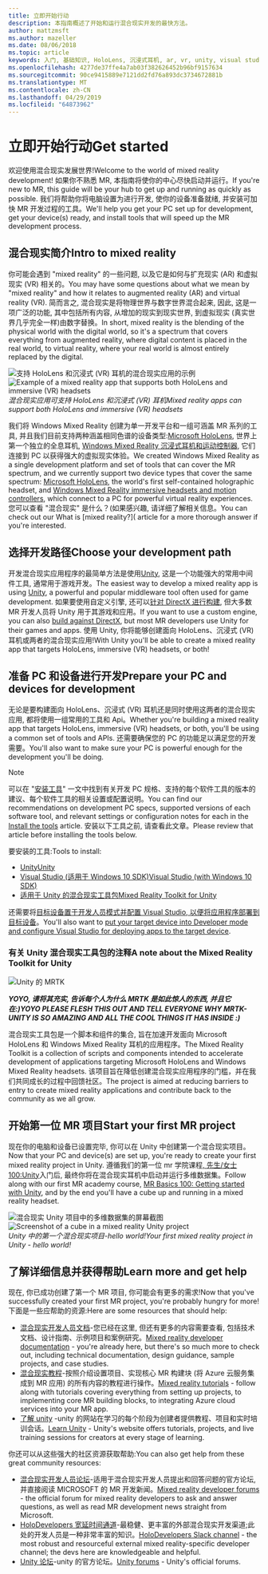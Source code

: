 ```yaml
---
title: 立即开始行动
description: 本指南概述了开始和运行混合现实开发的最快方法。
author: mattzmsft
ms.author: mazeller
ms.date: 08/06/2018
ms.topic: article
keywords: 入门, 基础知识, HoloLens, 沉浸式耳机, ar, vr, unity, visual studio, 快速入门, 如何
ms.openlocfilehash: 4277de37ffe4a7ab03f382626452b96bf9157634
ms.sourcegitcommit: 90ce9415889e7121dd2fd76a893dc3734672881b
ms.translationtype: MT
ms.contentlocale: zh-CN
ms.lasthandoff: 04/29/2019
ms.locfileid: "64873962"
---
```

# <a name="get-started"></a><span data-ttu-id="78391-104">立即开始行动</span><span class="sxs-lookup"><span data-stu-id="78391-104">Get started</span></span>

<span data-ttu-id="78391-105">欢迎使用混合现实发展世界!</span><span class="sxs-lookup"><span data-stu-id="78391-105">Welcome to the world of mixed reality development!</span></span> <span data-ttu-id="78391-106">如果你不熟悉 MR, 本指南将使你的中心尽快启动并运行。</span><span class="sxs-lookup"><span data-stu-id="78391-106">If you're new to MR, this guide will be your hub to get up and running as quickly as possible.</span></span> <span data-ttu-id="78391-107">我们将帮助你将电脑设置为进行开发, 使你的设备准备就绪, 并安装可加快 MR 开发过程的工具。</span><span class="sxs-lookup"><span data-stu-id="78391-107">We'll help you get your PC set up for development, get your device(s) ready, and install tools that will speed up the MR development process.</span></span> 

## <a name="intro-to-mixed-reality"></a><span data-ttu-id="78391-108">混合现实简介</span><span class="sxs-lookup"><span data-stu-id="78391-108">Intro to mixed reality</span></span>

<span data-ttu-id="78391-109">你可能会遇到 "mixed reality" 的一些问题, 以及它是如何与扩充现实 (AR) 和虚拟现实 (VR) 相关的。</span><span class="sxs-lookup"><span data-stu-id="78391-109">You may have some questions about what we mean by "mixed reality" and how it relates to augmented reality (AR) and virtual reality (VR).</span></span> <span data-ttu-id="78391-110">简而言之, 混合现实是将物理世界与数字世界混合起来, 因此, 这是一项广泛的功能, 其中包括所有内容, 从增加的现实到现实世界, 到虚拟现实 (真实世界几乎完全一样)由数字替换。</span><span class="sxs-lookup"><span data-stu-id="78391-110">In short, mixed reality is the blending of the physical world with the digital world, so it's a spectrum that covers everything from augmented reality, where digital content is placed in the real world, to virtual reality, where your real world is almost entirely replaced by the digital.</span></span> 

<span data-ttu-id="78391-111">![支持 HoloLens 和沉浸式 (VR) 耳机的混合现实应用的示例](images/mr-island.png)</span><span class="sxs-lookup"><span data-stu-id="78391-111">![Example of a mixed reality app that supports both HoloLens and immersive (VR) headsets](images/mr-island.png)</span></span><br>
<span data-ttu-id="78391-112">*混合现实应用可支持 HoloLens 和沉浸式 (VR) 耳机*</span><span class="sxs-lookup"><span data-stu-id="78391-112">*Mixed reality apps can support both HoloLens and immersive (VR) headsets*</span></span>

<span data-ttu-id="78391-113">我们将 Windows Mixed Reality 创建为单一开发平台和一组可涵盖 MR 系列的工具, 并且我们目前支持两种涵盖相同色谱的设备类型:[Microsoft HoloLens](https://www.microsoft.com/hololens), 世界上第一个独立的全息耳机, [Windows Mixed Reality 沉浸式耳机和运动控制器](https://www.microsoft.com/windows/windows-mixed-reality), 它们连接到 PC 以获得强大的虚拟现实体验。</span><span class="sxs-lookup"><span data-stu-id="78391-113">We created Windows Mixed Reality as a single development platform and set of tools that can cover the MR spectrum, and we currently support two device types that cover the same spectrum: [Microsoft HoloLens](https://www.microsoft.com/hololens), the world's first self-contained holographic headset, and [Windows Mixed Reality immersive headsets and motion controllers](https://www.microsoft.com/windows/windows-mixed-reality), which connect to a PC for powerful virtual reality experiences.</span></span> <span data-ttu-id="78391-114">您可以查看 "混合现实" 是什么？(如果感兴趣, 请详细了解相关信息。</span><span class="sxs-lookup"><span data-stu-id="78391-114">You can check out our What is [mixed reality?]( article for a more thorough answer if you're interested.</span></span>

## <a name="choose-your-development-path"></a><span data-ttu-id="78391-115">选择开发路径</span><span class="sxs-lookup"><span data-stu-id="78391-115">Choose your development path</span></span>

<span data-ttu-id="78391-116">开发混合现实应用程序的最简单方法是使用[Unity](https://unity3d.com), 这是一个功能强大的常用中间件工具, 通常用于游戏开发。</span><span class="sxs-lookup"><span data-stu-id="78391-116">The easiest way to develop a mixed reality app is using [Unity](https://unity3d.com), a powerful and popular middleware tool often used for game development.</span></span> <span data-ttu-id="78391-117">如果要使用自定义引擎, 还可以[针对 DirectX 进行构建](directx-development-overview.md), 但大多数 MR 开发人员将 Unity 用于其游戏和应用。</span><span class="sxs-lookup"><span data-stu-id="78391-117">If you want to use a custom engine, you can also [build against DirectX](directx-development-overview.md), but most MR developers use Unity for their games and apps.</span></span> <span data-ttu-id="78391-118">使用 Unity, 你将能够创建面向 HoloLens、沉浸式 (VR) 耳机或两者的混合现实应用!</span><span class="sxs-lookup"><span data-stu-id="78391-118">With Unity you'll be able to create a mixed reality app that targets HoloLens, immersive (VR) headsets, or both!</span></span>

## <a name="prepare-your-pc-and-devices-for-development"></a><span data-ttu-id="78391-119">准备 PC 和设备进行开发</span><span class="sxs-lookup"><span data-stu-id="78391-119">Prepare your PC and devices for development</span></span>

<span data-ttu-id="78391-120">无论是要构建面向 HoloLens、沉浸式 (VR) 耳机还是同时使用这两者的混合现实应用, 都将使用一组常用的工具和 Api。</span><span class="sxs-lookup"><span data-stu-id="78391-120">Whether you're building a mixed reality app that targets HoloLens, immersive (VR) headsets, or both, you'll be using a common set of tools and APIs.</span></span> <span data-ttu-id="78391-121">还需要确保您的 PC 的功能足以满足您的开发需要。</span><span class="sxs-lookup"><span data-stu-id="78391-121">You'll also want to make sure your PC is powerful enough for the development you'll be doing.</span></span> 

>[!NOTE]
><span data-ttu-id="78391-122">可以在 "[安装工具](install-the-tools.md)" 一文中找到有关开发 PC 规格、支持的每个软件工具的版本的建议、每个软件工具的相关设置或配置说明。</span><span class="sxs-lookup"><span data-stu-id="78391-122">You can find our recommendations on development PC specs, supported versions of each software tool, and relevant settings or configuration notes for each in the [Install the tools](install-the-tools.md) article.</span></span> <span data-ttu-id="78391-123">安装以下工具之前, 请查看此文章。</span><span class="sxs-lookup"><span data-stu-id="78391-123">Please review that article before installing the tools below.</span></span>

<span data-ttu-id="78391-124">要安装的工具:</span><span class="sxs-lookup"><span data-stu-id="78391-124">Tools to install:</span></span>
* [<span data-ttu-id="78391-125">Unity</span><span class="sxs-lookup"><span data-stu-id="78391-125">Unity</span></span>](https://store.unity.com/download)
* [<span data-ttu-id="78391-126">Visual Studio (适用于 Windows 10 SDK)</span><span class="sxs-lookup"><span data-stu-id="78391-126">Visual Studio (with Windows 10 SDK)</span></span>](https://developer.microsoft.com/windows/downloads)
* [<span data-ttu-id="78391-127">适用于 Unity 的混合现实工具包</span><span class="sxs-lookup"><span data-stu-id="78391-127">Mixed Reality Toolkit for Unity</span></span>](https://github.com/Microsoft/MixedRealityToolkit-Unity/blob/htk_release/GettingStarted.md)

<span data-ttu-id="78391-128">还需要将[目标设备置于开发人员模式并配置 Visual Studio, 以便将应用程序部署到目标设备](using-visual-studio.md)。</span><span class="sxs-lookup"><span data-stu-id="78391-128">You'll also want to [put your target device into Developer mode and configure Visual Studio for deploying apps to the target device](using-visual-studio.md).</span></span>

### <a name="a-note-about-the-mixed-reality-toolkit-for-unity"></a><span data-ttu-id="78391-129">有关 Unity 混合现实工具包的注释</span><span class="sxs-lookup"><span data-stu-id="78391-129">A note about the Mixed Reality Toolkit for Unity</span></span>

![Unity 的 MRTK](images/mrtkandunity.png)<br>

<span data-ttu-id="78391-131">***YOYO, 请将其充实, 告诉每个人为什么 MRTK 是如此惊人的东西, 并且它在:)***</span><span class="sxs-lookup"><span data-stu-id="78391-131">***YOYO PLEASE FLESH THIS OUT AND TELL EVERYONE WHY MRTK-UNITY IS SO AMAZING AND ALL THE COOL THINGS IT HAS INSIDE :)***</span></span>

<span data-ttu-id="78391-132">混合现实工具包是一个脚本和组件的集合, 旨在加速开发面向 Microsoft HoloLens 和 Windows Mixed Reality 耳机的应用程序。</span><span class="sxs-lookup"><span data-stu-id="78391-132">The Mixed Reality Toolkit is a collection of scripts and components intended to accelerate development of applications targeting Microsoft HoloLens and Windows Mixed Reality headsets.</span></span> <span data-ttu-id="78391-133">该项目旨在降低创建混合现实应用程序的门槛，并在我们共同成长的过程中回馈社区。</span><span class="sxs-lookup"><span data-stu-id="78391-133">The project is aimed at reducing barriers to entry to create mixed reality applications and contribute back to the community as we all grow.</span></span>

## <a name="start-your-first-mr-project"></a><span data-ttu-id="78391-134">开始第一位 MR 项目</span><span class="sxs-lookup"><span data-stu-id="78391-134">Start your first MR project</span></span>

<span data-ttu-id="78391-135">现在你的电脑和设备已设置完毕, 你可以在 Unity 中创建第一个混合现实项目。</span><span class="sxs-lookup"><span data-stu-id="78391-135">Now that your PC and device(s) are set up, you're ready to create your first mixed reality project in Unity.</span></span> <span data-ttu-id="78391-136">遵循我们的第一位 mr 学院课程[, 先生/女士 100:Unity](holograms-100.md)入门后, 最终你将在混合现实耳机中启动并运行多维数据集。</span><span class="sxs-lookup"><span data-stu-id="78391-136">Follow along with our first MR academy course, [MR Basics 100: Getting started with Unity](holograms-100.md), and by the end you'll have a cube up and running in a mixed reality headset.</span></span>

<span data-ttu-id="78391-137">![混合现实 Unity 项目中的多维数据集的屏幕截图](images/mr-cube.PNG)</span><span class="sxs-lookup"><span data-stu-id="78391-137">![Screenshot of a cube in a mixed reality Unity project](images/mr-cube.PNG)</span></span><br>
<span data-ttu-id="78391-138">*Unity 中的第一个混合现实项目-hello world!*</span><span class="sxs-lookup"><span data-stu-id="78391-138">*Your first mixed reality project in Unity - hello world!*</span></span>

## <a name="learn-more-and-get-help"></a><span data-ttu-id="78391-139">了解详细信息并获得帮助</span><span class="sxs-lookup"><span data-stu-id="78391-139">Learn more and get help</span></span>

<span data-ttu-id="78391-140">现在, 你已成功创建了第一个 MR 项目, 你可能会有更多的需求!</span><span class="sxs-lookup"><span data-stu-id="78391-140">Now that you've successfully created your first MR project, you're probably hungry for more!</span></span> <span data-ttu-id="78391-141">下面是一些应帮助的资源:</span><span class="sxs-lookup"><span data-stu-id="78391-141">Here are some resources that should help:</span></span>
* <span data-ttu-id="78391-142">[混合现实开发人员文档](mixed-reality.md)-您已经在这里, 但还有更多的内容需要查看, 包括技术文档、设计指南、示例项目和案例研究。</span><span class="sxs-lookup"><span data-stu-id="78391-142">[Mixed reality developer documentation](mixed-reality.md) - you're already here, but there's so much more to check out, including technical documentation, design guidance, sample projects, and case studies.</span></span>
* <span data-ttu-id="78391-143">[混合现实教程](tutorials.md)-按照介绍设置项目、实现核心 MR 构建块 (将 Azure 云服务集成到 MR 应用) 的所有内容的教程进行操作。</span><span class="sxs-lookup"><span data-stu-id="78391-143">[Mixed reality tutorials](tutorials.md) - follow along with tutorials covering everything from setting up projects, to implementing core MR building blocks, to integrating Azure cloud services into your MR app.</span></span>
* <span data-ttu-id="78391-144">[了解 unity](https://unity3d.com/learn) -unity 的网站在学习的每个阶段为创建者提供教程、项目和实时培训会话。</span><span class="sxs-lookup"><span data-stu-id="78391-144">[Learn Unity](https://unity3d.com/learn) - Unity's website offers tutorials, projects, and live training sessions for creators at every stage of learning.</span></span>

<span data-ttu-id="78391-145">你还可以从这些强大的社区资源获取帮助:</span><span class="sxs-lookup"><span data-stu-id="78391-145">You can also get help from these great community resources:</span></span>
* <span data-ttu-id="78391-146">[混合现实开发人员论坛](https://forums.hololens.com/)-适用于混合现实开发人员提出和回答问题的官方论坛, 并直接阅读 MICROSOFT 的 MR 开发新闻。</span><span class="sxs-lookup"><span data-stu-id="78391-146">[Mixed reality developer forums](https://forums.hololens.com/) - the official forum for mixed reality developers to ask and answer questions, as well as read MR development news straight from Microsoft.</span></span>
* <span data-ttu-id="78391-147">[HoloDevelopers 宽延时间通道](https://holodevelopersslack.azurewebsites.net/)-最稳健、更丰富的外部混合现实开发渠道;此处的开发人员是一种非常丰富的知识。</span><span class="sxs-lookup"><span data-stu-id="78391-147">[HoloDevelopers Slack channel](https://holodevelopersslack.azurewebsites.net/) - the most robust and resourceful external mixed reality-specific developer channel; the devs here are knowledgeable and helpful.</span></span>
* <span data-ttu-id="78391-148">[Unity 论坛](https://forum.unity3d.com/)-unity 的官方论坛。</span><span class="sxs-lookup"><span data-stu-id="78391-148">[Unity forums](https://forum.unity3d.com/) - Unity's official forums.</span></span>
